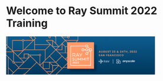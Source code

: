 # Welcome to Ray Summit 2022 Training 

<img src="images/ray-summit-2022.png" width="80%" height="50%">


